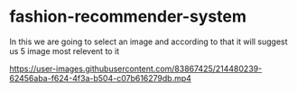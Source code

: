 # fashion-recommender-system
In this we are going to select an image and according to that it will suggest us 5 image most relevent to it





https://user-images.githubusercontent.com/83867425/214480239-62456aba-f624-4f3a-b504-c07b616279db.mp4


